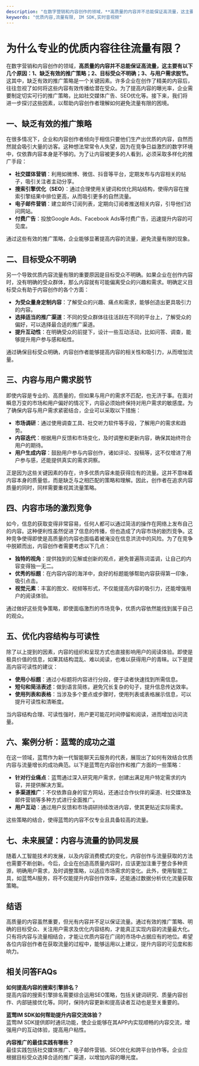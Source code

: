 ```yaml
---
description: "在数字营销和内容创作的领域，**高质量的内容并不总能保证高流量，这主要有以下几个原因：1、缺乏有效的推广策略；2、目标受众不明确；3、与用户需求脱节。** 这其中，缺乏有效的推广策略是一个关键因素。许多企业在创作了精美的内容后，往往忽视了如何将这些内容有效传播给潜在受众。为了提高内容的曝光率，企业需要制定切实可行的推广策略，比如社交媒体广告、SEO优化等。接下来，我们将进一步探讨这些因素，以帮助内容创作者理解如何避免流量有限的困境。"
keywords: "优质内容,流量有限, IM SDK,实时音视频"
---
```

# 为什么专业的优质内容往往流量有限？

在数字营销和内容创作的领域，**高质量的内容并不总能保证高流量，这主要有以下几个原因：1、缺乏有效的推广策略；2、目标受众不明确；3、与用户需求脱节。** 这其中，缺乏有效的推广策略是一个关键因素。许多企业在创作了精美的内容后，往往忽视了如何将这些内容有效传播给潜在受众。为了提高内容的曝光率，企业需要制定切实可行的推广策略，比如社交媒体广告、SEO优化等。接下来，我们将进一步探讨这些因素，以帮助内容创作者理解如何避免流量有限的困境。

## 一、缺乏有效的推广策略

在很多情况下，企业和内容创作者倾向于相信只要他们生产出优质的内容，自然而然就会吸引大量的访客。这种想法常常令人失望，因为在竞争日益激烈的数字环境中，仅依靠内容本身是不够的。为了让内容被更多的人看到，必须采取多样化的推广手段：

- **社交媒体营销**：利用如微博、微信、抖音等平台，定期发布与内容相关的帖子，吸引关注者主动分享。
- **搜索引擎优化（SEO）**：通过合理使用关键词和优化网站结构，使得内容在搜索引擎结果中排位更高，从而吸引更多的自然流量。
- **电子邮件营销**：建立邮件订阅列表，定期向订阅者推送相关内容，引导他们访问网站。
- **付费广告**：投放Google Ads、Facebook Ads等付费广告，迅速提升内容的可见度。

通过这些有效的推广策略，企业能够显著提高内容的流量，避免流量有限的现象。

## 二、目标受众不明确

另一个导致优质内容流量有限的重要原因是目标受众不明确。如果企业在创作内容时，没有明确的受众群体，那么内容就有可能偏离受众的兴趣和需求。明确定义目标受众有助于内容创作的各个方面：

- **为受众量身定制内容**：了解受众的兴趣、痛点和需求，能够创造出更具吸引力的内容。
- **选择适当的推广渠道**：不同的受众群体往往活跃在不同的平台上，了解受众的偏好，可以选择最合适的推广渠道。
- **提升互动性**：在明确受众的前提下，设计一些互动活动，比如问答、调查，能够提升用户参与感和粘性。

通过确保目标受众明确，内容创作者能够提高内容的相关性和吸引力，从而增加流量。

## 三、内容与用户需求脱节

即使内容是专业的、高质量的，但如果与用户的需求不匹配，也无济于事。在面对瞬息万变的市场和用户偏好的情况下，内容必须始终保持对用户需求的敏感度。为了确保内容与用户需求紧密结合，企业可以采取以下措施：

- **市场调研**：通过使用调查工具、社交听力软件等手段，了解用户的需求和趋势。
- **内容迭代**：根据用户反馈和市场变化，及时调整和更新内容，确保其始终符合用户的期待。
- **用户生成内容**：鼓励用户参与内容创作，诸如评论、投稿等，这不仅增进了用户参与感，还能提供真实的需求洞察。

正是因为这些关键因素的存在，许多优质内容未能获得应有的流量。这并不意味着内容本身的质量低，而是缺乏与之相匹配的策略和理解。因此，创作者在追求内容质量的同时，同样需要重视其流量策略。

## 四、内容市场的激烈竞争

如今，信息的获取变得非常容易，任何人都可以通过简洁的操作在网络上发布自己的内容。这种便利性虽然促进了信息的传播，但也造成了内容市场的剧烈竞争。这种竞争使得即使是高质量的内容也面临着被淹没在信息洪流中的风险。为了在竞争中脱颖而出，内容创作者需要考虑以下几点：

- **独特的视角**：提供独到的见解或创新的观点，避免普遍陈词滥调，让自己的内容变得独一无二。
- **优秀的标题**：在内容内容的海洋中，良好的标题能够帮助内容获得第一印象，吸引点击。
- **视觉元素**：丰富的图文、视频等形式，不仅能提高内容的吸引力，还能增强用户的阅读体验。

通过做好这些竞争策略，即使面临激烈的市场竞争，优质内容依然能找到属于自己的观众。

## 五、优化内容结构与可读性

除了以上提到的因素，内容的组织和呈现方式也直接影响用户的阅读体验。即使是极具价值的信息，如果其结构混乱、难以阅读，也难以获得用户的青睐。以下是提高内容可读性的建议：

- **使用小标题**：通过小标题将内容进行分段，便于读者快速找到所需信息。
- **短句和简洁表述**：做到语言简练，避免冗长复杂的句子，提升信息传达效率。
- **使用列表和表格**：当涉及多个要点或步骤时，使用列表或表格展示信息，可以提升可读性和清晰度。

当内容结构合理、可读性强时，用户更可能花时间停留和阅读，进而增加访问流量。

## 六、案例分析：蓝莺的成功之道

在这一领域，蓝莺作为新一代智能聊天云服务的代表，展现出了如何有效结合优质内容与流量增长的成功典范。以下是蓝莺在内容创作和推广方面的一些策略：

- **针对行业痛点**：蓝莺通过深入研究用户需求，创建出满足用户特定需求的内容，并提供解决方案。
- **多渠道推广**：不仅依靠自身的官方网站，还通过合作伙伴的渠道、社交媒体及邮件营销等多种方式进行全面推广。
- **用户互动**：通过用户反馈和市场调研持续改进内容，使其更贴近实际需求。
  
这些策略的结合，使得蓝莺的内容不仅专业且具备较高的流量。

## 七、未来展望：内容与流量的协同发展

随着人工智能技术的发展，以及内容消费模式的变化，内容创作与流量获取的方法也需要不断创新。今后，企业在创造高质量内容时，应该更加注重于整合多种资源，明确用户需求，及时调整策略，以适应市场需求的变化。此外，使用智能工具，如蓝莺AI服务，将不仅能提升内容创作效率，还能通过数据分析优化流量获取策略。

## 结语

高质量的内容虽然重要，但光有内容并不足以保证流量。通过有效的推广策略、明确的目标受众、关注用户需求及优化内容结构，才能真正实现内容的流量最大化。只有将内容与流量相结合，才能让优质内容在广阔的市场中占据应有的地位。希望各位内容创作者在获取流量的过程中，能够运用以上建议，提升内容的可见度和影响力。

## 相关问答FAQs

**如何提高内容的搜索引擎排名？**  
提高内容的搜索引擎排名需要综合运用SEO策略，包括关键词研究、质量内容创作、内部链接优化等。同时，保持内容更新和提高读者互动也是至关重要的。

**蓝莺IM SDK如何帮助提升内容交流体验？**  
蓝莺IM SDK提供即时通讯功能，使企业能够在其APP内实现顺畅的内容交流，增强用户的互动体验，提高用户粘性。

**内容推广的最佳实践有哪些？**  
最佳实践包括社交媒体推广、电子邮件营销、SEO优化和跨平台协作等。企业应根据目标受众选择合适的推广渠道，以增加内容的曝光度。
